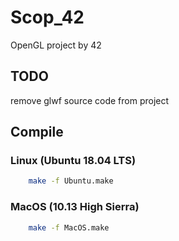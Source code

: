 # Scop_42
OpenGL project by 42

## TODO
 remove glwf source code from project

## Compile

### Linux (Ubuntu 18.04 LTS)

```sh
    make -f Ubuntu.make
```

### MacOS (10.13 High Sierra)

```sh
    make -f MacOS.make
```

